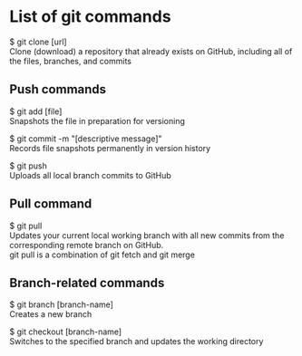# List of git commands

$ git clone [url]  
Clone (download) a repository that already exists on GitHub, including all of the files, branches, and commits

## Push commands

$ git add [file]  
Snapshots the file in preparation for versioning

$ git commit -m "[descriptive message]"  
Records file snapshots permanently in version history

$ git push  
Uploads all local branch commits to GitHub

## Pull command

$ git pull  
Updates your current local working branch with all new commits from the corresponding remote branch on GitHub.  
git pull is a combination of git fetch and git merge

## Branch-related commands

$ git branch [branch-name]  
Creates a new branch

$ git checkout [branch-name]  
Switches to the specified branch and updates the working directory